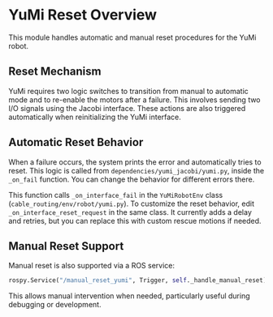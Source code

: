 # YuMi Reset Overview

This module handles automatic and manual reset procedures for the YuMi robot.

## Reset Mechanism

YuMi requires two logic switches to transition from manual to automatic mode and to re-enable the motors after a failure. This involves sending two I/O signals using the Jacobi interface. These actions are also triggered automatically when reinitializing the YuMi interface.

## Automatic Reset Behavior

When a failure occurs, the system prints the error and automatically tries to reset. This logic is called from `dependencies/yumi_jacobi/yumi.py`, inside the `_on_fail` function. You can change the behavior for different errors there.

This function calls `_on_interface_fail` in the `YuMiRobotEnv` class (`cable_routing/env/robot/yumi.py`). To customize the reset behavior, edit `_on_interface_reset_request` in the same class. It currently adds a delay and retries, but you can replace this with custom rescue motions if needed.

## Manual Reset Support

Manual reset is also supported via a ROS service:

```python
rospy.Service("/manual_reset_yumi", Trigger, self._handle_manual_reset)
```

This allows manual intervention when needed, particularly useful during debugging or development.

